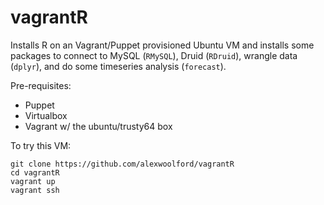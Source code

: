 # vagrantR

Installs R on an Vagrant/Puppet provisioned Ubuntu VM and installs some packages to connect to MySQL (`RMySQL`), Druid (`RDruid`), wrangle data (`dplyr`), and do some timeseries analysis (`forecast`).

Pre-requisites:
- Puppet
- Virtualbox
- Vagrant w/ the ubuntu/trusty64 box

To try this VM:

    git clone https://github.com/alexwoolford/vagrantR
    cd vagrantR
    vagrant up
    vagrant ssh
